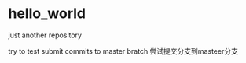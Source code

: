 # hello_world
just another repository

try to test submit commits to master bratch
尝试提交分支到masteer分支
